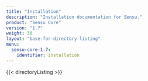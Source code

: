 ```yaml
---
title: "Installation"
description: "Installation documentation for Sensu."
product: "Sensu Core"
version: "1.7"
weight: 30
layout: "base-for-directory-listing"
menu:
  sensu-core-1.7:
    identifier: installation
---
```


{{< directoryListing >}}
